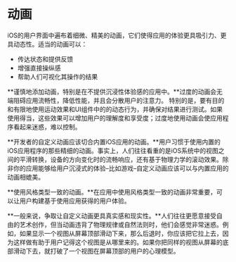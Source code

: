 # 动画 

iOS的用户界面中遍布着细微、精美的动画，它们使得应用的体验更具吸引力、更具动态性。适当的动画可以：

* 传达状态和提供反馈
* 增强直接操纵感
* 帮助人们可视化其操作的结果

**谨慎地添加动画，特别是在不提供沉浸性体验感的应用中。**过度的动画会无端阻碍应用流畅性，降低性能，并且会分散用户的注意力。
特别的是，要有目的和有限地使用运动效果和UI组件中的的动态行为，并确保对结果进行测试。如果使用得当，这些效果可以增加用户的理解度和享受度；过度地使用动画会使应用程序看起来迷惑，难以控制。

**开发者的自定义动画应该切合内置iOS应用的动画。**用户习惯于使用内置的iOS应用程序的那些精细的动画。事实上，人们往往看重的是iOS系统中的视图之间的平滑转换，设备的方向变化时的流畅响应，还有基于物理力学的滚动效果。除非你的应用能够给用户沉浸式的体验–比如游戏–自定义动画应该可以与内置应用的动画相媲美。

**使用风格类型一致的动画。**在应用中使用风格类型一致的动画非常重要，可以让用户构建基于使用应用获得的用户体验。

**一般来说，争取让自定义动画更具真实感和现实性。**人们往往更愿意接受自由的艺术创作，但当动画违背了物理规律或自然法则时，他们会感觉非常迷惑。例如，如果显示一个视图从屏幕顶部滑动下来，那么后退时，你应该把它拉上去，因为这样做有助于用户记得这个视图是从哪里来的。如果你把同样的视图从屏幕的底部滑动下去，就打破了一个视图在屏幕顶部的用户的心理模型。


